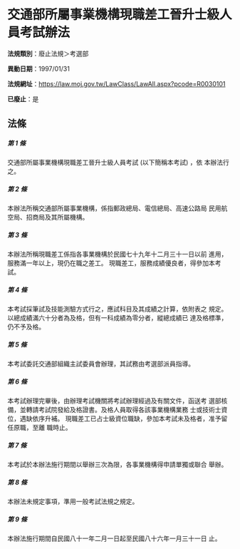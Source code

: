 # 交通部所屬事業機構現職差工晉升士級人員考試辦法

**法規類別**：廢止法規＞考選部

**異動日期**：1997/01/31  

**法規網址**：https://law.moj.gov.tw/LawClass/LawAll.aspx?pcode=R0030101

**已廢止**：是



## 法條
##### 第 1 條
交通部所屬事業機構現職差工晉升士級人員考試 (以下簡稱本考試) ，依
本辦法行之。

##### 第 2 條
本辦法所稱交通部所屬事業機構，係指郵政總局、電信總局、高速公路局
  民用航空局、招商局及其所屬機構。

##### 第 3 條
本辦法所稱現職差工係指各事業機構於民國七十九年十二月三十一日以前
進用，服務滿一年以上，現仍在職之差工。
現職差工，服務成績優良者，得參加本考試。

##### 第 4 條
本考試採筆試及技能測驗方式行之，應試科目及其成績之計算，依附表之
規定。以總成績滿六十分者為及格，但有一科成績為零分者，縱總成績已
達及格標準，仍不予及格。

##### 第 5 條
本考試委託交通部組織主試委員會辦理，其試務由考選部派員指導。

##### 第 6 條
本考試辦理完畢後，由辦理考試機關將考試辦理經過及有關文件，函送考
選部核備，並轉請考試院發給及格證書。及格人員取得各該事業機構業務
士或技術士資位，遇缺依序升補。
現職差工已占士級資位職缺，參加本考試未及格者，准予留任原職，至離
職時止。

##### 第 7 條
本考試於本辦法施行期間以舉辦三次為限，各事業機構得申請單獨或聯合
舉辦。

##### 第 8 條
本辦法未規定事項，準用一般考試法規之規定。

##### 第 9 條
本辦法施行期間自民國八十一年二月一日起至民國八十六年一月三十一日
止。


